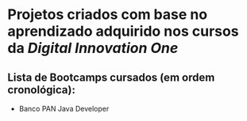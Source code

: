 # Projetos criados com base no aprendizado adquirido nos cursos da *Digital Innovation One*
## Lista de Bootcamps cursados (em ordem cronológica):
 - Banco PAN Java Developer
